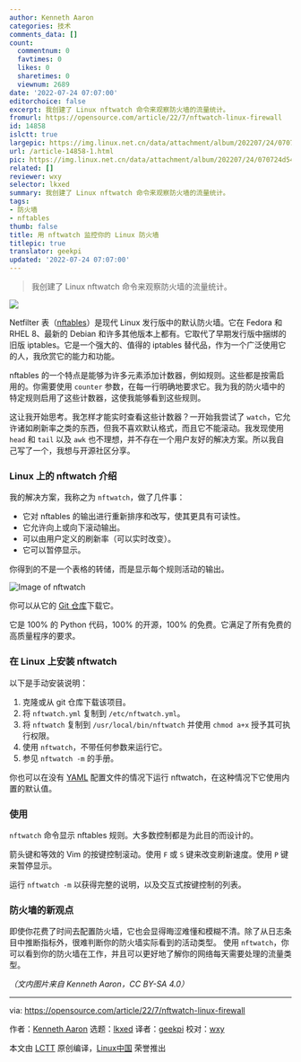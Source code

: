 ```yaml
---
author: Kenneth Aaron
categories: 技术
comments_data: []
count:
  commentnum: 0
  favtimes: 0
  likes: 0
  sharetimes: 0
  viewnum: 2689
date: '2022-07-24 07:07:00'
editorchoice: false
excerpt: 我创建了 Linux nftwatch 命令来观察防火墙的流量统计。
fromurl: https://opensource.com/article/22/7/nftwatch-linux-firewall
id: 14858
islctt: true
largepic: https://img.linux.net.cn/data/attachment/album/202207/24/070724d542rvbbg3af3o9p.jpg
url: /article-14858-1.html
pic: https://img.linux.net.cn/data/attachment/album/202207/24/070724d542rvbbg3af3o9p.jpg.thumb.jpg
related: []
reviewer: wxy
selector: lkxed
summary: 我创建了 Linux nftwatch 命令来观察防火墙的流量统计。
tags:
- 防火墙
- nftables
thumb: false
title: 用 nftwatch 监控你的 Linux 防火墙
titlepic: true
translator: geekpi
updated: '2022-07-24 07:07:00'
---
```



> 
> 我创建了 Linux nftwatch 命令来观察防火墙的流量统计。
> 
> 
> 


![](/data/attachment/album/202207/24/070724d542rvbbg3af3o9p.jpg)


Netfilter 表（[nftables](https://developers.redhat.com/blog/2016/10/28/what-comes-after-iptables-its-successor-of-course-nftables?extIdCarryOver=true&sc_cid=701f2000001OH79AAG#getting_started)）是现代 Linux 发行版中的默认防火墙。它在 Fedora 和 RHEL 8、最新的 Debian 和许多其他版本上都有。它取代了早期发行版中捆绑的旧版 iptables。它是一个强大的、值得的 iptables 替代品，作为一个广泛使用它的人，我欣赏它的能力和功能。


nftables 的一个特点是能够为许多元素添加计数器，例如规则。这些都是按需启用的。你需要使用 `counter` 参数，在每一行明确地要求它。我为我的防火墙中的特定规则启用了这些计数器，这使我能够看到这些规则。


这让我开始思考。我怎样才能实时查看这些计数器？一开始我尝试了 `watch`，它允许诸如刷新率之类的东西，但我不喜欢默认格式，而且它不能滚动。我发现使用 `head` 和 `tail` 以及 `awk` 也不理想，并不存在一个用户友好的解决方案。所以我自己写了一个，我想与开源社区分享。


### Linux 上的 nftwatch 介绍


我的解决方案，我称之为 `nftwatch`，做了几件事：


* 它对 nftables 的输出进行重新排序和改写，使其更具有可读性。
* 它允许向上或向下滚动输出。
* 可以由用户定义的刷新率（可以实时改变）。
* 它可以暂停显示。


你得到的不是一个表格的转储，而是显示每个规则活动的输出。


![Image of nftwatch](/data/attachment/album/202207/24/070806e66aw8ab0v9f5r99.jpg)


你可以从它的 [Git 仓库](https://github.com/flyingrhinonz/nftwatch)下载它。


它是 100% 的 Python 代码，100% 的开源，100% 的免费。它满足了所有免费的高质量程序的要求。


### 在 Linux 上安装 nftwatch


以下是手动安装说明：


1. 克隆或从 git 仓库下载该项目。
2. 将 `nftwatch.yml` 复制到 `/etc/nftwatch.yml`。
3. 将 `nftwatch` 复制到 `/usr/local/bin/nftwatch` 并使用 `chmod a+x` 授予其可执行权限。
4. 使用 `nftwatch`，不带任何参数来运行它。
5. 参见 `nftwatch -m` 的手册。


你也可以在没有 [YAML](https://opensource.com/article/21/9/yaml-cheat-sheet) 配置文件的情况下运行 nftwatch，在这种情况下它使用内置的默认值。


### 使用


`nftwatch` 命令显示 nftables 规则。大多数控制都是为此目的而设计的。


箭头键和等效的 Vim 的按键控制滚动。使用 `F` 或 `S` 键来改变刷新速度。使用 `P` 键来暂停显示。


运行 `nftwatch -m` 以获得完整的说明，以及交互式按键控制的列表。


### 防火墙的新观点


即使你花费了时间去配置防火墙，它也会显得晦涩难懂和模糊不清。除了从日志条目中推断指标外，很难判断你的防火墙实际看到的活动类型。 使用 `nftwatch`，你可以看到你的防火墙在工作，并且可以更好地了解你的网络每天需要处理的流量类型。


*（文内图片来自 Kenneth Aaron，CC BY-SA 4.0）*




---


via: <https://opensource.com/article/22/7/nftwatch-linux-firewall>


作者：[Kenneth Aaron](https://opensource.com/users/flyingrhino) 选题：[lkxed](https://github.com/lkxed) 译者：[geekpi](https://github.com/geekpi) 校对：[wxy](https://github.com/wxy)


本文由 [LCTT](https://github.com/LCTT/TranslateProject) 原创编译，[Linux中国](https://linux.cn/) 荣誉推出